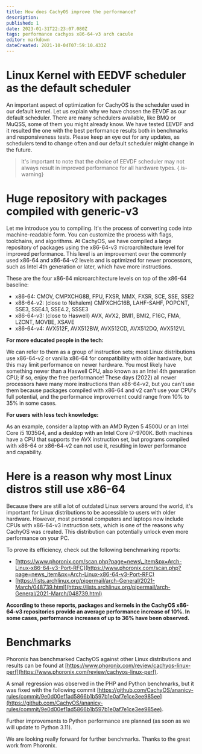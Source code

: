 ```yaml
---
title: How does CachyOS improve the performance?
description: 
published: 1
date: 2023-01-31T22:23:07.080Z
tags: performance cachyos x86-64-v3 arch cacule
editor: markdown
dateCreated: 2021-10-04T07:59:10.433Z
---
```


# Linux Kernel with EEDVF scheduler as the default scheduler

An important aspect of optimization for CachyOS is the scheduler used in our default kernel. Let us explain why we have chosen the EEVDF as our default scheduler. There are many schedulers available, like BMQ or MuQSS, some of them you might already know. We have tested EEVDF and it resulted the one with the best performance results both in benchmarks and responsiveness tests. Please keep an eye out for any updates, as schedulers tend to change often and our default scheduler might change in the future.

> It's important to note that the choice of EEVDF scheduler may not always result in improved performance for all hardware types.
{.is-warning}

# Huge repository with packages compiled with generic-v3

Let me introduce you to compiling. It's the process of converting code into machine-readable form. You can customize the process with flags, toolchains, and algorithms. At CachyOS, we have compiled a large repository of packages using the x86-64-v3 microarchitecture level for improved performance. This level is an improvement over the commonly used x86-64 and x86-64-v2 levels and is optimized for newer processors, such as Intel 4th generation or later, which have more instructions.

These are the four x86-64 microarchitecture levels on top of the x86-64 baseline: 
- x86-64: CMOV, CMPXCHG8B, FPU, FXSR, MMX, FXSR, SCE, SSE, SSE2 
- x86-64-v2: (close to Nehalem) CMPXCHG16B, LAHF-SAHF, POPCNT, SSE3, SSE4.1, SSE4.2, SSSE3 
- x86-64-v3: (close to Haswell) AVX, AVX2, BMI1, BMI2, F16C, FMA, LZCNT, MOVBE, XSAVE 
- x86-64-v4: AVX512F, AVX512BW, AVX512CD, AVX512DQ, AVX512VL

**For more educated people in the tech:**

We can refer to them as a group of instruction sets; most Linux distributions use x86-64-v2 or vanilla x86-64 for compatibility with older hardware, but this may limit performance on newer hardware. You most likely have something newer than a Haswell CPU, also known as an Intel 4th generation CPU; if so, enjoy the free performance! These days (2022) all newer processors have many more instructions than x86-64-v2, but you can't use them because packages compiled with x86-64 and v2 can't use your CPU's full potential, and the performance improvement could range from 10% to 35% in some cases.

**For users with less tech knowledge:** 

As an example, consider a laptop with an AMD Ryzen 5 4500U or an Intel Core i5 1035G4, and a desktop with an Intel Core i7-9700K. Both machines have a CPU that supports the AVX instruction set, but programs compiled with x86-64 or x86-64-v2 can not use it, resulting in lower performance and capability.

# Here is a reason why most Linux distros still use x86-64

Because there are still a lot of outdated Linux servers around the world, it's important for Linux distributions to be accessible to users with older hardware. However, most personal computers and laptops now include CPUs with x86-64-v3 instruction sets, which is one of the reasons why CachyOS was created. This distribution can potentially unlock even more performance on your PC.

To prove its efficiency, check out the following benchmarking reports:

*   [https://www.phoronix.com/scan.php?page=news\_item&px=Arch-Linux-x86-64-v3-Port-RFC](https://www.phoronix.com/scan.php?page=news_item&px=Arch-Linux-x86-64-v3-Port-RFC)
*   [https://lists.archlinux.org/pipermail/arch-General/2021-March/048739.html](https://lists.archlinux.org/pipermail/arch-General/2021-March/048739.html)

**According to these reports, packages and kernels in the CachyOS x86-64-v3 repositories provide an average performance increase of 10%. In some cases, performance increases of up to 36% have been observed.**

# Benchmarks

Phoronix has benchmarked CachyOS against other Linux distributions and results can be found at [https://www.phoronix.com/review/cachyos-linux-perf](https://www.phoronix.com/review/cachyos-linux-perf).

A small regression was observed in the PHP and Python benchmarks, but it was fixed with the following commit [https://github.com/CachyOS/ananicy-rules/commit/9e0d00ef1ad5866b1b597b1e0af7e1ce3ee985ee](https://github.com/CachyOS/ananicy-rules/commit/9e0d00ef1ad5866b1b597b1e0af7e1ce3ee985ee).

Further improvements to Python performance are planned (as soon as we will update to Python 3.11).

We are looking really forward for further benchmarks.
Thanks to the great work from Phoronix.
